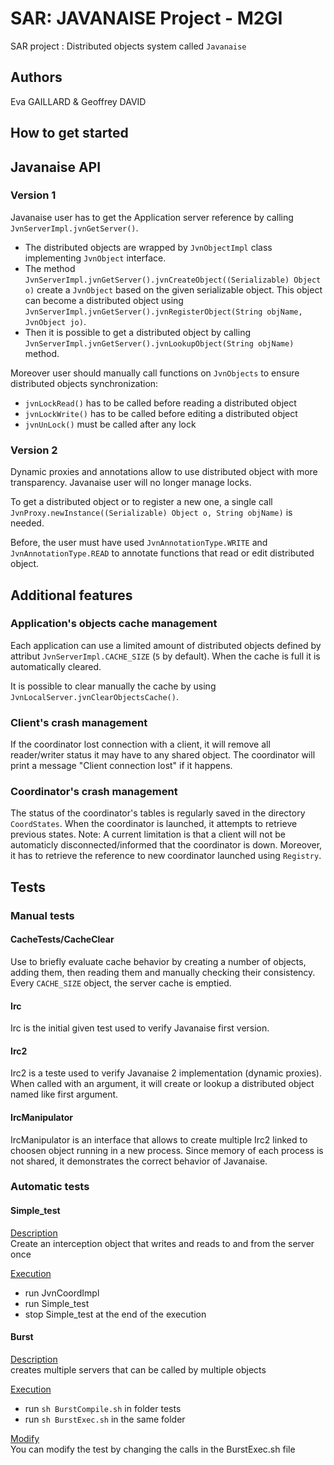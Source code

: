 # SAR: JAVANAISE Project - M2GI
SAR project : Distributed objects system called `Javanaise`

## Authors
Eva GAILLARD & Geoffrey DAVID

## How to get started

## Javanaise API

### Version 1
Javanaise user has to get the Application server reference by calling `JvnServerImpl.jvnGetServer()`.
  - The distributed objects are wrapped by `JvnObjectImpl` class implementing `JvnObject` interface.
  - The method `JvnServerImpl.jvnGetServer().jvnCreateObject((Serializable) Object o)` create a `JvnObject` based on the given serializable object. This object can become a distributed object using `JvnServerImpl.jvnGetServer().jvnRegisterObject(String objName, JvnObject jo)`.
  - Then it is possible to get a distributed object by calling `JvnServerImpl.jvnGetServer().jvnLookupObject(String objName)` method.

Moreover user should manually call functions on `JvnObjects` to ensure distributed objects synchronization:
  - `jvnLockRead()` has to be called before reading a distributed object
  - `jvnLockWrite()` has to be called before editing a distributed object
  - `jvnUnLock()` must be called after any lock

### Version 2
Dynamic proxies and annotations allow to use distributed object with more transparency. Javanaise user will no longer manage locks.

To get a distributed object or to register a new one, a single call `JvnProxy.newInstance((Serializable) Object o, String objName)` is needed.

Before, the user must have used `JvnAnnotationType.WRITE` and `JvnAnnotationType.READ` to annotate functions that read or edit distributed object.

## Additional features

### Application's objects cache management
Each application can use a limited amount of distributed objects defined by attribut `JvnServerImpl.CACHE_SIZE` (`5` by default).
When the cache is full it is automatically cleared.

It is possible to clear manually the cache by using `JvnLocalServer.jvnClearObjectsCache()`.

### Client's crash management
If the coordinator lost connection with a client, it will remove all reader/writer status it may have to any shared object. The coordinator will print a message "Client connection lost" if it happens.

### Coordinator's crash management
The status of the coordinator's tables is regularly saved in the directory `CoordStates`. When the coordinator is launched, it attempts to retrieve previous states.
Note: A current limitation is that a client will not be automaticly disconnected/informed that the coordinator is down. Moreover, it has to retrieve the reference to new coordinator launched using `Registry`.

## Tests

### Manual tests

#### CacheTests/CacheClear
Use to briefly evaluate cache behavior by creating a number of objects, adding them, then reading them and manually checking their consistency. Every `CACHE_SIZE` object, the server cache is emptied.

#### Irc
Irc is the initial given test used to verify Javanaise first version.

#### Irc2
Irc2 is a teste used to verify Javanaise 2 implementation (dynamic proxies). When called with an argument, it will create or lookup a distributed object named like first argument.

#### IrcManipulator
IrcManipulator is an interface that allows to create multiple Irc2 linked to choosen object running in a new process. Since memory of each process is not shared, it demonstrates the correct behavior of Javanaise.

### Automatic tests

#### Simple_test

<u>Description</u> <br />
Create an interception object that writes and reads to and from the server once

<u>Execution</u> <br />
- run JvnCoordImpl
- run Simple_test
- stop Simple_test at the end of the execution

#### Burst

<u>Description</u> <br />
creates multiple servers that can be called by multiple objects

<u>Execution</u> <br />
- run `sh BurstCompile.sh` in folder tests
- run `sh BurstExec.sh` in the same folder

<u>Modify</u> <br />
You can modify the test by changing the calls in the BurstExec.sh file




